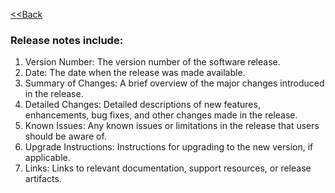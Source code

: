 [<<Back](../README.md)
### Release notes include:

1. Version Number: The version number of the software release.
2. Date: The date when the release was made available.
3. Summary of Changes: A brief overview of the major changes introduced in the release.
4. Detailed Changes: Detailed descriptions of new features, enhancements, bug fixes, and other changes made in the release.
5. Known Issues: Any known issues or limitations in the release that users should be aware of.
6. Upgrade Instructions: Instructions for upgrading to the new version, if applicable.
7. Links: Links to relevant documentation, support resources, or release artifacts.
